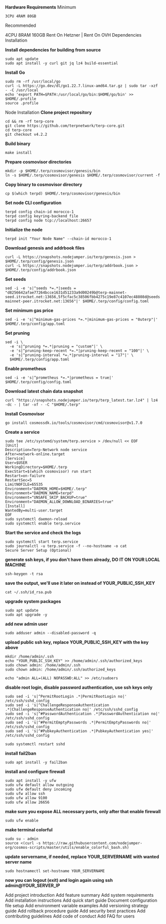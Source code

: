 **Hardware Requirements**
Minimum
```
3CPU 4RAM 80GB
```

Recommended

4CPU 8RAM 160GB
Rent On Hetzner | Rent On OVH
Dependencies Installation

**Install dependencies for building from source**
```
sudo apt update
sudo apt install -y curl git jq lz4 build-essential
```

**Install Go**
```
sudo rm -rf /usr/local/go
curl -L https://go.dev/dl/go1.22.7.linux-amd64.tar.gz | sudo tar -xzf - -C /usr/local
echo 'export PATH=$PATH:/usr/local/go/bin:$HOME/go/bin' >> $HOME/.profile
source .profile
```

Node Installation
**Clone project repository**
```
cd && rm -rf terp-core
git clone https://github.com/terpnetwork/terp-core.git
cd terp-core
git checkout v4.2.2
```

**Build binary**
```
make install
```

**Prepare cosmovisor directories**
```
mkdir -p $HOME/.terp/cosmovisor/genesis/bin
ln -s $HOME/.terp/cosmovisor/genesis $HOME/.terp/cosmovisor/current -f
```

**Copy binary to cosmovisor directory**
```
cp $(which terpd) $HOME/.terp/cosmovisor/genesis/bin
```

**Set node CLI configuration**
```
terpd config chain-id morocco-1
terpd config keyring-backend file
terpd config node tcp://localhost:26657
```

**Initialize the node**
```
terpd init "Your Node Name" --chain-id morocco-1
```

**Download genesis and addrbook files**
```
curl -L https://snapshots.nodejumper.io/terp/genesis.json > $HOME/.terp/config/genesis.json
curl -L https://snapshots.nodejumper.io/terp/addrbook.json > $HOME/.terp/config/addrbook.json
```

**Set seeds**
```
sed -i -e 's|^seeds *=.*|seeds = "d8256642afae77264bcce1631d51233a9d00249b@terp-mainnet-seed.itrocket.net:13656,5f5cfac5c38506fbb4275c19e87c4107ec48808d@seeds.nodex.one:10410,8542cd7e6bf9d260fef543bc49e59be5a3fa9074@seed.publicnode.com:26656,a81dc3bf1bb1c3837b768eeb82659eecc971890b@terp-mainnet-peer.itrocket.net:13656"|' $HOME/.terp/config/config.toml
```

**Set minimum gas price**
```
sed -i -e 's|^minimum-gas-prices *=.*|minimum-gas-prices = "0uterp"|' $HOME/.terp/config/app.toml
```

**Set pruning**
```
sed -i \
  -e 's|^pruning *=.*|pruning = "custom"|' \
  -e 's|^pruning-keep-recent *=.*|pruning-keep-recent = "100"|' \
  -e 's|^pruning-interval *=.*|pruning-interval = "17"|' \
  $HOME/.terp/config/app.toml
```

**Enable prometheus**
```
sed -i -e 's|^prometheus *=.*|prometheus = true|' $HOME/.terp/config/config.toml
```
**Download latest chain data snapshot**
```
curl "https://snapshots.nodejumper.io/terp/terp_latest.tar.lz4" | lz4 -dc - | tar -xf - -C "$HOME/.terp"
```

**Install Cosmovisor**
```
go install cosmossdk.io/tools/cosmovisor/cmd/cosmovisor@v1.7.0
```

**Create a service**
```
sudo tee /etc/systemd/system/terp.service > /dev/null << EOF
[Unit]
Description=Terp-Network node service
After=network-online.target
[Service]
User=$USER
WorkingDirectory=$HOME/.terp
ExecStart=$(which cosmovisor) run start
Restart=on-failure
RestartSec=5
LimitNOFILE=65535
Environment="DAEMON_HOME=$HOME/.terp"
Environment="DAEMON_NAME=terpd"
Environment="UNSAFE_SKIP_BACKUP=true"
Environment="DAEMON_ALLOW_DOWNLOAD_BINARIES=true"
[Install]
WantedBy=multi-user.target
EOF
sudo systemctl daemon-reload
sudo systemctl enable terp.service
```

**Start the service and check the logs**
```
sudo systemctl start terp.service
sudo journalctl -u terp.service -f --no-hostname -o cat
Secure Server Setup (Optional)
```

**generate ssh keys, if you don't have them already, DO IT ON YOUR LOCAL MACHINE**
```
ssh-keygen -t rsa
```

**save the output, we'll use it later on instead of YOUR_PUBLIC_SSH_KEY**
```
cat ~/.ssh/id_rsa.pub
```

**upgrade system packages**
```
sudo apt update
sudo apt upgrade -y
```

**add new admin user**
```
sudo adduser admin --disabled-password -q
```

**upload public ssh key, replace YOUR_PUBLIC_SSH_KEY with the key above**
```
mkdir /home/admin/.ssh
echo "YOUR_PUBLIC_SSH_KEY" >> /home/admin/.ssh/authorized_keys
sudo chown admin: /home/admin/.ssh
sudo chown admin: /home/admin/.ssh/authorized_keys

echo "admin ALL=(ALL) NOPASSWD:ALL" >> /etc/sudoers
```

**disable root login, disable password authentication, use ssh keys only**
```
sudo sed -i 's|^PermitRootLogin .*|PermitRootLogin no|' /etc/ssh/sshd_config
sudo sed -i 's|^ChallengeResponseAuthentication .*|ChallengeResponseAuthentication no|' /etc/ssh/sshd_config
sudo sed -i 's|^#PasswordAuthentication .*|PasswordAuthentication no|' /etc/ssh/sshd_config
sudo sed -i 's|^#PermitEmptyPasswords .*|PermitEmptyPasswords no|' /etc/ssh/sshd_config
sudo sed -i 's|^#PubkeyAuthentication .*|PubkeyAuthentication yes|' /etc/ssh/sshd_config

sudo systemctl restart sshd
```

**install fail2ban**
```
sudo apt install -y fail2ban
```

**install and configure firewall**
```
sudo apt install -y ufw
sudo ufw default allow outgoing
sudo ufw default deny incoming
sudo ufw allow ssh
sudo ufw allow 9100
sudo ufw allow 26656
```

**make sure you expose ALL necessary ports, only after that enable firewall**
```
sudo ufw enable
```

**make terminal colorful**
```
sudo su - admin
source <(curl -s https://raw.githubusercontent.com/nodejumper-org/cosmos-scripts/master/utils/enable_colorful_bash.sh)
```

**update servername, if needed, replace YOUR_SERVERNAME with wanted server name**
```
sudo hostnamectl set-hostname YOUR_SERVERNAME
```

**now you can logout (exit) and login again using ssh admin@YOUR_SERVER_IP**

Add project introduction
Add feature summary
Add system requirements
Add installation instructions
Add quick start guide
Document configuration file setup
Add environment variable examples
Add versioning strategy guide
Add rollback procedure guide
Add security best practices
Add contributing guidelines
Add code of conduct
Add FAQ for users

